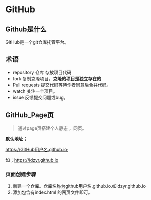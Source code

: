 # GitHub

## Github是什么

GitHub是一个git仓库托管平台。

## 术语

- repository 仓库 存放项目代码
- fork  复制克隆项目，**克隆的项目是独立存在的**
- Pull requests  提交代码等待作者同意后合并代码。
- watch 关注一个项目。
- issue 反馈提交问题或bug。

## GitHub_Page页

> 通过page页搭建个人静态 ，网页。

**默认地址；**

https://GitHub用户名.github.io;

如；https://idzyr.github.io

### 页面创建步骤

1. 新建一个仓库。仓库名称为github用户名.github.io.如idzyr.github.io
2. 添加包含有index.html 的网页文件即可。
